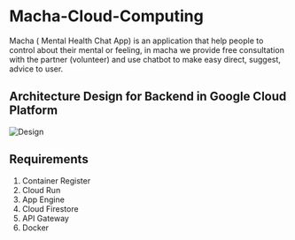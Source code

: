 # Macha-Cloud-Computing
Macha ( Mental Health Chat App) is an application that help people to control about their mental or feeling, in macha we provide  free consultation with the partner (volunteer) and use chatbot to make easy direct, suggest, advice to user.

## Architecture Design for Backend in  Google Cloud Platform
![Design](3DTest.png)

## Requirements
1. Container Register
2. Cloud Run
3. App Engine
4. Cloud Firestore
5. API Gateway
6. Docker
